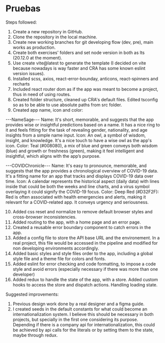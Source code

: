 # Pruebas
Steps followed:
1. Create a new repository in GitHub.
2. Clone the repository in the local machine.
3. Create new working branches for git developing flow (dev, pre), main works as production.
4. Create both exercises' folders and set node version in both as lts (20.12.0 at the moment).
5. Use create vite@latest to generate the template (I decided on vite because nowadays is way faster and CRA has some known eslint version issues).
6. Installed scss, axios, react-error-bounday, anticons, react-spinners and recharts
7. Included react router dom as if the app was meant to become a project, thus in need of using routes.
8. Created folder structure, cleaned up CRA's default files. Edited tsconfig so as to be able to use absolute paths from src folder.
9. Created app name, icon and color: 

---NameSage---
Name: It's short, memorable, and suggests that the app provides wise or insightful predictions based on a name. It has a nice ring to it and feels fitting for the task of revealing gender, nationality, and age insights from a simple name input.
Icon: An owl, a symbol of wisdom, insight, and knowledge. It's a nice touch to have a wise owl as the app's icon.
Color: Teal (#008080), a mix of blue and green conveys both wisdom (blue) and growth or freshness (green), making it feel intelligent and insightful, which aligns with the app’s purpose.

---COVIDChronicle---
Name: It's easy to pronounce, memorable, and suggests that the app provides a chronological overview of COVID-19 data. It's a fitting name for an app that tracks and displays COVID-19 data over time.
Icon: A calendar represents the historical aspect (daily data) with lines inside that could be both the weeks and line charts, and a virus symbol overlaying it could signify the COVID-19 focus.
Color: Deep Red (#D32F2F): Red is often associated with health emergencies and alerts, making it relevant for a COVID-related app. It conveys urgency and seriousness.

10. Added css reset and normalize to remove default browser styles and cross-browser inconsistencies.
11. Added routing to the app, with a home page and an error page.
12. Created a reusable error boundary component to catch errors in the app.
13. Added a config file to store the API base URL and the environement. In a real project, this file would be accessed in the pipeline and modified for non developing environments accordingly.
14. Added basic styles and style files order to the app, including a global style file and a theme file for colors and fonts.
15. Added eslint for error checking and code formatting, to impose a code style and avoid errors (especially necessary if there was more than one developer)
16. Added redux to handle the state of the app, with a store. Added custom hooks to access the store and dispatch actions. Handling loading state.

Suggested improvements:
1. Previous design work done by a real designer and a figma guide. 
2. I created seeds in the default constants for what could become an internationalization system. I believe this should be necessary in both projects, but specially in the first one considering its purpose. Depending if there is a company api for internationalization, this could be achieved by api calls for the literals or by setting them to the state, maybe through redux.
